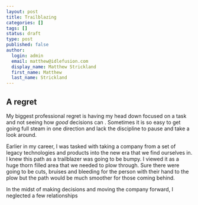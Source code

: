 ```yaml
---
layout: post
title: Trailblazing
categories: []
tags: []
status: draft
type: post
published: false
author:
  login: admin
  email: matthew@idlefusion.com
  display_name: Matthew Strickland
  first_name: Matthew
  last_name: Strickland
---
```

## A regret

My biggest professional regret is having my head down focused on a task and not seeing how <em>good</em> decisions can . Sometimes it is so easy to get going full steam in one direction and lack the discipline to pause and take a look around.

Earlier in my career, I was tasked with taking a company from a set of legacy technologies and products into the new era that we find ourselves in. I knew this path as a trailblazer was going to be bumpy. I viewed it as a huge thorn filled area that we needed to plow through. Sure there were going to be cuts, bruises and bleeding for the person with their hand to the plow but the path would be much smoother for those coming behind.

In the midst of making decisions and moving the company forward, I neglected a few relationships
